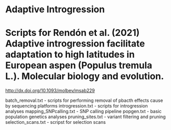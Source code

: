 # Adaptive Introgression
# Scripts for Rendón et al. (2021) Adaptive introgression facilitate adaptation to high latitudes in European aspen (Populus tremula L.). Molecular biology and evolution. 
http://dx.doi.org/10.1093/molbev/msab229 

batch_removal.txt - scripts for performing removal of pbacth effects cause by sequencing platforms
introgression.txt - scripts for introgression analyses
mapping_SNPcalling.txt - SNP calling pipeline
popgen.txt - basic population genetics analyses
pruning_sites.txt - variant filtering and pruning
selection_scans.txt - scripst for selection scans

